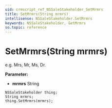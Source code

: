 ```yaml
---
uid: crmscript_ref_NSSaleStakeholder_SetMrmrs
title: SetMrmrs(String mrmrs)
intellisense: NSSaleStakeholder.SetMrmrs
keywords: NSSaleStakeholder, GetMrmrs
so.topic: reference
---
```


# SetMrmrs(String mrmrs)

e.g. Mrs, Mr, Ms, Dr.

**Parameter:** 
* **mrmrs** String

```crmscript
NSSaleStakeholder thing;
String mrmrs;
thing.SetMrmrs(mrmrs);
```

